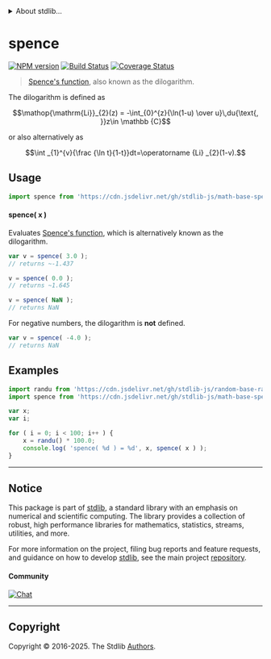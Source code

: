 <!--

@license Apache-2.0

Copyright (c) 2018 The Stdlib Authors.

Licensed under the Apache License, Version 2.0 (the "License");
you may not use this file except in compliance with the License.
You may obtain a copy of the License at

   http://www.apache.org/licenses/LICENSE-2.0

Unless required by applicable law or agreed to in writing, software
distributed under the License is distributed on an "AS IS" BASIS,
WITHOUT WARRANTIES OR CONDITIONS OF ANY KIND, either express or implied.
See the License for the specific language governing permissions and
limitations under the License.

-->


<details>
  <summary>
    About stdlib...
  </summary>
  <p>We believe in a future in which the web is a preferred environment for numerical computation. To help realize this future, we've built stdlib. stdlib is a standard library, with an emphasis on numerical and scientific computation, written in JavaScript (and C) for execution in browsers and in Node.js.</p>
  <p>The library is fully decomposable, being architected in such a way that you can swap out and mix and match APIs and functionality to cater to your exact preferences and use cases.</p>
  <p>When you use stdlib, you can be absolutely certain that you are using the most thorough, rigorous, well-written, studied, documented, tested, measured, and high-quality code out there.</p>
  <p>To join us in bringing numerical computing to the web, get started by checking us out on <a href="https://github.com/stdlib-js/stdlib">GitHub</a>, and please consider <a href="https://opencollective.com/stdlib">financially supporting stdlib</a>. We greatly appreciate your continued support!</p>
</details>

# spence

[![NPM version][npm-image]][npm-url] [![Build Status][test-image]][test-url] [![Coverage Status][coverage-image]][coverage-url] <!-- [![dependencies][dependencies-image]][dependencies-url] -->

> [Spence's function][spence], also known as the dilogarithm.

<section class="intro">

The dilogarithm is defined as

<!-- <equation class="equation" label="eq:dilogarithm" align="center" raw="\operatorname{Li}_{2}(z) = -\int_{0}^{z}{\ln(1-u) \over u}\,du{\text{, }}z\in \mathbb {C}" alt="Dilogarithm."> -->

```math
\mathop{\mathrm{Li}}_{2}(z) = -\int_{0}^{z}{\ln(1-u) \over u}\,du{\text{, }}z\in \mathbb {C}
```

<!-- <div class="equation" align="center" data-raw-text="\operatorname{Li}_{2}(z) = -\int_{0}^{z}{\ln(1-u) \over u}\,du{\text{, }}z\in \mathbb {C}" data-equation="eq:dilogarithm">
    <img src="https://cdn.jsdelivr.net/gh/stdlib-js/stdlib@ea8657e10f42753f63de0b5c7dd8b13b4879409a/lib/node_modules/@stdlib/math/base/special/spence/docs/img/equation_dilogarithm.svg" alt="Dilogarithm.">
    <br>
</div> -->

<!-- </equation> -->

or also alternatively as

<!-- <equation class="equation" label="eq:dilogarithm_alt" align="center" raw="\int _{1}^{v}{\frac {\ln t}{1-t}}dt=\operatorname {Li} _{2}(1-v)." alt="Alternative definition of dilogarithm."> -->

```math
\int _{1}^{v}{\frac {\ln t}{1-t}}dt=\operatorname {Li} _{2}(1-v).
```

<!-- <div class="equation" align="center" data-raw-text="\int _{1}^{v}{\frac {\ln t}{1-t}}dt=\operatorname {Li} _{2}(1-v)." data-equation="eq:dilogarithm_alt">
    <img src="https://cdn.jsdelivr.net/gh/stdlib-js/stdlib@ea8657e10f42753f63de0b5c7dd8b13b4879409a/lib/node_modules/@stdlib/math/base/special/spence/docs/img/equation_dilogarithm_alt.svg" alt="Alternative definition of dilogarithm.">
    <br>
</div> -->

<!-- </equation> -->

</section>

<!-- /.intro -->



<section class="usage">

## Usage

```javascript
import spence from 'https://cdn.jsdelivr.net/gh/stdlib-js/math-base-special-spence@deno/mod.js';
```

#### spence( x )

Evaluates [Spence's function][spence], which is alternatively known as the dilogarithm.

```javascript
var v = spence( 3.0 );
// returns ~-1.437

v = spence( 0.0 );
// returns ~1.645

v = spence( NaN );
// returns NaN
```

For negative numbers, the dilogarithm is **not** defined.

```javascript
var v = spence( -4.0 );
// returns NaN
```

</section>

<!-- /.usage -->

<section class="examples">

## Examples

<!-- eslint no-undef: "error" -->

```javascript
import randu from 'https://cdn.jsdelivr.net/gh/stdlib-js/random-base-randu@deno/mod.js';
import spence from 'https://cdn.jsdelivr.net/gh/stdlib-js/math-base-special-spence@deno/mod.js';

var x;
var i;

for ( i = 0; i < 100; i++ ) {
    x = randu() * 100.0;
    console.log( 'spence( %d ) = %d', x, spence( x ) );
}
```

</section>

<!-- /.examples -->

<!-- C interface documentation. -->



<!-- Section for related `stdlib` packages. Do not manually edit this section, as it is automatically populated. -->

<section class="related">

</section>

<!-- /.related -->

<!-- Section for all links. Make sure to keep an empty line after the `section` element and another before the `/section` close. -->


<section class="main-repo" >

* * *

## Notice

This package is part of [stdlib][stdlib], a standard library with an emphasis on numerical and scientific computing. The library provides a collection of robust, high performance libraries for mathematics, statistics, streams, utilities, and more.

For more information on the project, filing bug reports and feature requests, and guidance on how to develop [stdlib][stdlib], see the main project [repository][stdlib].

#### Community

[![Chat][chat-image]][chat-url]

---

## Copyright

Copyright &copy; 2016-2025. The Stdlib [Authors][stdlib-authors].

</section>

<!-- /.stdlib -->

<!-- Section for all links. Make sure to keep an empty line after the `section` element and another before the `/section` close. -->

<section class="links">

[npm-image]: http://img.shields.io/npm/v/@stdlib/math-base-special-spence.svg
[npm-url]: https://npmjs.org/package/@stdlib/math-base-special-spence

[test-image]: https://github.com/stdlib-js/math-base-special-spence/actions/workflows/test.yml/badge.svg?branch=main
[test-url]: https://github.com/stdlib-js/math-base-special-spence/actions/workflows/test.yml?query=branch:main

[coverage-image]: https://img.shields.io/codecov/c/github/stdlib-js/math-base-special-spence/main.svg
[coverage-url]: https://codecov.io/github/stdlib-js/math-base-special-spence?branch=main

<!--

[dependencies-image]: https://img.shields.io/david/stdlib-js/math-base-special-spence.svg
[dependencies-url]: https://david-dm.org/stdlib-js/math-base-special-spence/main

-->

[chat-image]: https://img.shields.io/gitter/room/stdlib-js/stdlib.svg
[chat-url]: https://app.gitter.im/#/room/#stdlib-js_stdlib:gitter.im

[stdlib]: https://github.com/stdlib-js/stdlib

[stdlib-authors]: https://github.com/stdlib-js/stdlib/graphs/contributors

[umd]: https://github.com/umdjs/umd
[es-module]: https://developer.mozilla.org/en-US/docs/Web/JavaScript/Guide/Modules

[deno-url]: https://github.com/stdlib-js/math-base-special-spence/tree/deno
[deno-readme]: https://github.com/stdlib-js/math-base-special-spence/blob/deno/README.md
[umd-url]: https://github.com/stdlib-js/math-base-special-spence/tree/umd
[umd-readme]: https://github.com/stdlib-js/math-base-special-spence/blob/umd/README.md
[esm-url]: https://github.com/stdlib-js/math-base-special-spence/tree/esm
[esm-readme]: https://github.com/stdlib-js/math-base-special-spence/blob/esm/README.md
[branches-url]: https://github.com/stdlib-js/math-base-special-spence/blob/main/branches.md

[spence]: https://en.wikipedia.org/wiki/Spence%27s_function

</section>

<!-- /.links -->
